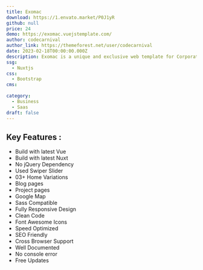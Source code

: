 ```yaml
---
title: Exomac
download: https://1.envato.market/P0J1yR
github: null
price: 24
demo: https://exomac.vuejstemplate.com/
author: codecarnival
author_link: https://themeforest.net/user/codecarnival
date: 2023-02-18T00:00:00.000Z
description: Exomac is a unique and exclusive web template for Corporate businesses powered with the latest version of the popular Vue Nuxt JS framework.
ssg:
  - Nuxtjs
css:
  - Bootstrap
cms:
  
category:
  - Business
  - Saas
draft: false
---
```


## Key Features :

- Build with latest Vue
- Build with latest Nuxt
- No jQuery Dependency
- Used Swiper Slider
- 03+ Home Variations
- Blog pages
- Project pages
- Google Map
- Sass Compatible
- Fully Responsive Design
- Clean Code
- Font Awesome Icons
- Speed Optimized
- SEO Friendly
- Cross Browser Support
- Well Documented
- No console error
- Free Updates
